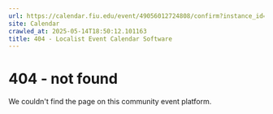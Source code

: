 ```yaml
---
url: https://calendar.fiu.edu/event/49056012724808/confirm?instance_id=49056012764769&return=https%3A%2F%2Fcalendar.fiu.edu%2Fcalendar%3Fevent_types%255B%255D%3D121723
site: Calendar
crawled_at: 2025-05-14T18:50:12.101163
title: 404 - Localist Event Calendar Software
---
```


# 404 - not found
We couldn't find the page on this community event platform.
